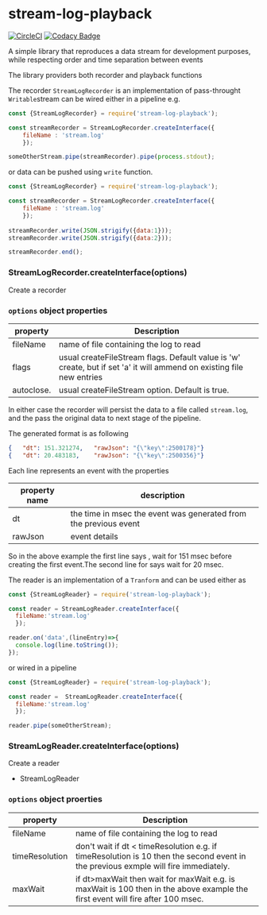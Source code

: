 # stream-log-playback

[![CircleCI](https://circleci.com/gh/nickfloros/stream-log-playback.svg?style=svg)](https://circleci.com/gh/nickfloros/stream-log-playback) [![Codacy Badge](https://api.codacy.com/project/badge/Grade/cf9630a2c0014fce8d5e63a0807d9738)](https://www.codacy.com/app/nickfloros/stream-log-playback?utm_source=github.com&amp;utm_medium=referral&amp;utm_content=nickfloros/stream-log-playback&amp;utm_campaign=Badge_Grade)



A simple library that reproduces a data stream for development purposes, while respecting order and time separation between events

The library providers both recorder and playback functions

The recorder ```StreamLogRecorder``` is an implementation of pass-throught ```Writable```stream can be wired either in a pipeline e.g. 
```javascript
const {StreamLogRecorder} = require('stream-log-playback');

const streamRecorder = StreamLogRecorder.createInterface({
	fileName : 'stream.log'
	});

someOtherStream.pipe(streamRecorder).pipe(process.stdout);
```
or data can be pushed using ```write``` function.
```javascript
const {StreamLogRecorder} = require('stream-log-playback');

const streamRecorder = StreamLogRecorder.createInterface({
	fileName : 'stream.log'
	});
  
streamRecorder.write(JSON.strigify({data:1}));
streamRecorder.write(JSON.strigify({data:2}));

streamRecorder.end();
```
### StreamLogRecorder.createInterface(options)
Create a recorder

### `options` object properties
property       | Description
---------------|------------
fileName       | name of file containing the log to read
flags          | usual createFileStream flags. Default value is 'w' create, but if set 'a' it will ammend on existing file new entries
autoclose.     | usual createFileStream option. Default is true.

In either case the recorder will persist the data to a file called ```stream.log```, and the pass the original data to next stage of the pipeline.


The generated format is as following
```json
{	"dt": 151.321274,	"rawJson": "{\"key\":2500178}"}
{	"dt": 20.483183,	"rawJson": "{\"key\":2500356}"}
```

Each line represents an event with the properties

 property name | description 
-------------- | ------------
 dt            | the time in msec the event was generated from the previous event 
 rawJson       | event details 


So in the above example the first line says , wait for 151 msec before creating the first event.The second line for says wait for 20 msec. 

The reader is an implementation of a ```Tranform``` and can be used either as

```javascript
const {StreamLogReader} = require('stream-log-playback');

const reader = StreamLogReader.createInterface({
  fileName:'stream.log'
  });

reader.on('data',(lineEntry)=>{
  console.log(line.toString());
});
````

or wired in a pipeline

```javascript
const {StreamLogReader} = require('stream-log-playback');

const reader =  StreamLogReader.createInterface({
  fileName:'stream.log'
  });

reader.pipe(someOtherStream);
````
### StreamLogReader.createInterface(options)
Create a reader 

* StreamLogReader
### `options` object proerties

property       | Description
---------------|------------
fileName       | name of file containing the log to read
timeResolution | don't wait if dt < timeResolution e.g. if timeResolution is 10 then the second event in the previous exmple will fire immediately.
maxWait        | if dt>maxWait then wait for maxWait e.g. is maxWait is 100 then in the above example the first event will fire after 100 msec.